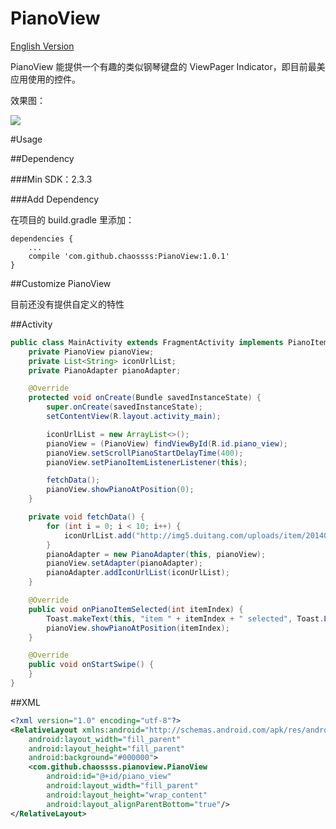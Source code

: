 # PianoView

[English Version](README_ENGLISH.md)

PianoView 能提供一个有趣的类似钢琴键盘的 ViewPager Indicator，即目前最美应用使用的控件。

效果图：

![](http://img.my.csdn.net/uploads/201601/22/1453434722_3349.gif)

#Usage

##Dependency

###Min SDK：2.3.3

###Add Dependency

在项目的 build.gradle 里添加：

```
dependencies {
    ...
    compile 'com.github.chaossss:PianoView:1.0.1'
}
```

##Customize PianoView

目前还没有提供自定义的特性

##Activity

```java
public class MainActivity extends FragmentActivity implements PianoItemListener {
    private PianoView pianoView;
    private List<String> iconUrlList;
    private PianoAdapter pianoAdapter;

    @Override
    protected void onCreate(Bundle savedInstanceState) {
        super.onCreate(savedInstanceState);
        setContentView(R.layout.activity_main);

        iconUrlList = new ArrayList<>();
        pianoView = (PianoView) findViewById(R.id.piano_view);
        pianoView.setScrollPianoStartDelayTime(400);
        pianoView.setPianoItemListenerListener(this);

        fetchData();
        pianoView.showPianoAtPosition(0);
    }

    private void fetchData() {
        for (int i = 0; i < 10; i++) {
            iconUrlList.add("http://img5.duitang.com/uploads/item/201409/07/20140907080946_d4QiL.jpeg");
        }
        pianoAdapter = new PianoAdapter(this, pianoView);
        pianoView.setAdapter(pianoAdapter);
        pianoAdapter.addIconUrlList(iconUrlList);
    }

    @Override
    public void onPianoItemSelected(int itemIndex) {
        Toast.makeText(this, "item " + itemIndex + " selected", Toast.LENGTH_SHORT).show();
        pianoView.showPianoAtPosition(itemIndex);
    }

    @Override
    public void onStartSwipe() {
    }
}
```

##XML

```xml
<?xml version="1.0" encoding="utf-8"?>
<RelativeLayout xmlns:android="http://schemas.android.com/apk/res/android"
    android:layout_width="fill_parent"
    android:layout_height="fill_parent"
    android:background="#000000">
    <com.github.chaossss.pianoview.PianoView
        android:id="@+id/piano_view"
        android:layout_width="fill_parent"
        android:layout_height="wrap_content"
        android:layout_alignParentBottom="true"/>
</RelativeLayout>
```
